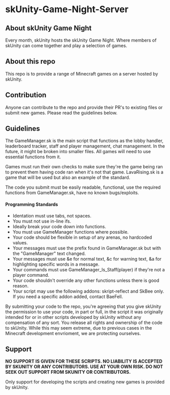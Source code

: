 # skUnity-Game-Night-Server

## About skUnity Game Night

Every month, skUnity hosts the skUnity Game Night. Where members of skUnity can come together and play a selection of games.

## About this repo

This repo is to provide a range of Minecraft games on a server hosted by skUnity.

## Contribution

Anyone can contribute to the repo and provide their PR's to existing files or submit new games. Please read the guidelines below.

## Guidelines

The GameManager.sk is the main script that functions as the lobby handler, leaderboard tracker, staff and player management, chat management. In the future, it might be broken into smaller files. All games will need to use essential functions from it.

Games must run their own checks to make sure they're the game being ran to prevent them having code ran when it's not that game. LavaRising.sk is a game that will be used but also an example of the standard.

The code you submit must be easily readable, functional, use the required functions from GameManager.sk, have no known bugs/exploits. 

#### Programming Standards

- Identation must use tabs, not spaces. 
- You must not use in-line ifs.
- Ideally break your code down into functions.
- You must use GameManager functions where possible.
- Your code should be flexible in setup of any arenas, no hardcoded values.
- Your messages must use the prefix found in GameManager.sk but with the "GameManager" text changed.
- Your messages must use &e for normal text, &c for warning text, &a for highlighting specific words in a message.
- Your commands must use GameManager_Is_Staff(player) if they're not a player command.
- Your code shouldn't override any other functions unless there is good reason.
- Your script may use the following addons: skript-reflect and SkBee only. If you need a specific addon added, contact BaeFell.

By submitting your code to the repo, you're agreeing that you give skUnity the permission to use your code, in part or full, in the script it was originally intended for or in other scripts developed by skUnity without any compensation of any sort. You release all rights and ownership of the code to skUnity. While this may seem extreme, due to previous cases in the Minecraft development envrioment, we are protecting ourselves.

## Support

**NO SUPPORT IS GIVEN FOR THESE SCRIPTS. NO LIABILITY IS ACCEPTED BY SKUNITY OR ANY CONTRIBUTORS. USE AT YOUR OWN RISK. DO NOT SEEK OUT SUPPORT FROM SKUNITY OR CONTRIBUTORS.**

Only support for developing the scripts and creating new games is provided by skUnity.

